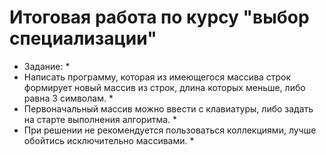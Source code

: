 
# Итоговая работа по курсу "выбор специализации"

* Задание: *
* Написать программу, которая из имеющегося массива строк формирует новый массив из строк, длина которых меньше, либо равна 3 символам. *
* Первоначальный массив можно ввести с клавиатуры, либо задать на старте выполнения алгоритма. *
* При решении не рекомендуется пользоваться коллекциями, лучше обойтись исключительно массивами. *

